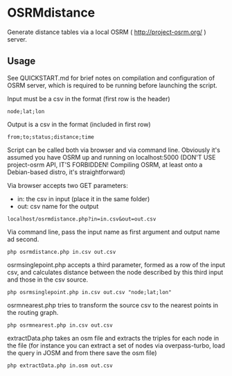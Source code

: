 OSRMdistance
============

Generate distance tables via a local OSRM ( http://project-osrm.org/ ) server.

Usage
-----

See QUICKSTART.md for brief notes on compilation and configuration of OSRM server, which is required to be running before launching the script.

Input must be a csv in the format (first row is the header)

```
node;lat;lon
```

Output is a csv in the format (included in first row)

```
from;to;status;distance;time
```

Script can be called both via browser and via command line. 
Obviously it's assumed you have OSRM up and running on localhost:5000 (DON'T USE project-osrm API, IT'S FORBIDDEN! Compiling OSRM, at least onto a Debian-based distro, it's straightforward)

Via browser accepts two GET parameters:
 * in: the csv in input (place it in the same folder)
 * out: csv name for the output
 
```
localhost/osrmdistance.php?in=in.csv&out=out.csv
```

Via command line, pass the input name as first argument and output name ad second.

```
php osrmdistance.php in.csv out.csv
```

osrmsinglepoint.php accepts a third parameter, formed as a row of the input csv, and calculates distance between the node described by this third input and those in the csv source.

```
php osrmsinglepoint.php in.csv out.csv "node;lat;lon"
```

osrmnearest.php tries to transform the source csv to the nearest points in the routing graph.

```
php osrmnearest.php in.csv out.csv
```

extractData.php takes an osm file and extracts the triples for each node in the file (for instance you can extract a set of nodes via overpass-turbo, load the query in JOSM and from there save the osm file)

```
php extractData.php in.osm out.csv
```
